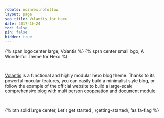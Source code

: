 ```yaml
---
robots: noindex,nofollow
layout: page
seo_title: Volantis for Hexo
date: 2017-10-24
toc: false
pin: false
hidden: true
---
```


<p>
{% span logo center large, Volantis %}
{% span center small logo, A Wonderful Theme for Hexo %}
</p>
<br>

[Volantis](https://volantis.js.org) is a functional and highly modular hexo blog theme. Thanks to its powerful modular features, you can easily build a minimalist style blog, or follow the example of the official website to build a large-scale comprehensive blog with multi person cooperation and document module.

<br>

{% btn solid large center, Let&#39;s get started , /getting-started/, fas fa-flag %}

<br>

